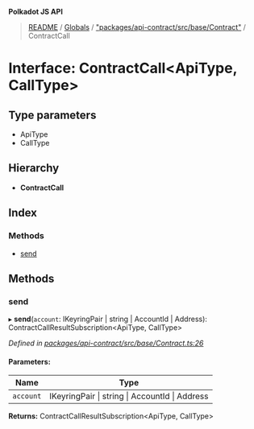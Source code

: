 **Polkadot JS API**

> [README](../README.md) / [Globals](../globals.md) / ["packages/api-contract/src/base/Contract"](../modules/_packages_api_contract_src_base_contract_.md) / ContractCall

# Interface: ContractCall\<**ApiType, CallType**>

## Type parameters

* ApiType
* CallType

## Hierarchy

* **ContractCall**

## Index

### Methods

* [send](_packages_api_contract_src_base_contract_.contractcall.md#send)

## Methods

### send

▸ **send**(`account`: IKeyringPair \| string \| AccountId \| Address): ContractCallResultSubscription\<ApiType, CallType>

*Defined in [packages/api-contract/src/base/Contract.ts:26](https://github.com/polkadot-js/api/blob/c27e41be3/packages/api-contract/src/base/Contract.ts#L26)*

#### Parameters:

Name | Type |
------ | ------ |
`account` | IKeyringPair \| string \| AccountId \| Address |

**Returns:** ContractCallResultSubscription\<ApiType, CallType>
